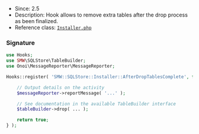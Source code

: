 * Since: 2.5
* Description: Hook allows to remove extra tables after the drop process as been finalized.
* Reference class: [`Installer.php`][Installer.php]

### Signature

```php
use Hooks;
use SMW\SQLStore\TableBuilder;
use Onoi\MessageReporter\MessageReporter;

Hooks::register( 'SMW::SQLStore::Installer::AfterDropTablesComplete', function( TableBuilder $tableBuilder, MessageReporter $messageReporter ) {

	// Output details on the activity
	$messageReporter->reportMessage( '...' );

	// See documentation in the available TableBuilder interface
	$tableBuilder->drop( ... );

	return true;
} );
```

[Installer.php]:https://github.com/SemanticMediaWiki/SemanticMediaWiki/blob/master/src/SQLStore/Installer.php